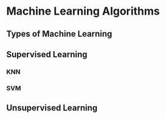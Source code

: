 # Machine Learning Algorithms
## Types of Machine Learning
## Supervised Learning
### KNN
### SVM
## Unsupervised Learning
